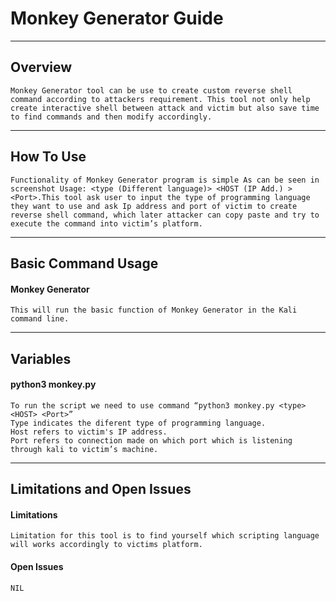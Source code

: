# Monkey Generator Guide


---
## Overview


```
Monkey Generator tool can be use to create custom reverse shell command according to attackers requirement. This tool not only help create interactive shell between attack and victim but also save time to find commands and then modify accordingly.
```

---
## How To Use


```
Functionality of Monkey Generator program is simple As can be seen in screenshot Usage: <type (Different language)> <HOST (IP Add.) > <Port>.This tool ask user to input the type of programming language they want to use and ask Ip address and port of victim to create reverse shell command, which later attacker can copy paste and try to execute the command into victim’s platform. 
```

---
## Basic Command Usage

#### Monkey Generator
```
This will run the basic function of Monkey Generator in the Kali command line.
```

---

## Variables

#### python3 monkey.py 
```
To run the script we need to use command “python3 monkey.py <type> <HOST> <Port>”
Type indicates the diferent type of programming language.
Host refers to victim's IP address.
Port refers to connection made on which port which is listening through kali to victim’s machine.
```
---
## Limitations and Open Issues

#### Limitations
```
Limitation for this tool is to find yourself which scripting language will works accordingly to victims platform.
```

#### Open Issues
```
NIL
```
